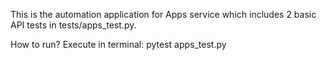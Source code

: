 This is the automation application for Apps service which includes 2 basic API tests in tests/apps_test.py.

How to run?
Execute in terminal: pytest apps_test.py

